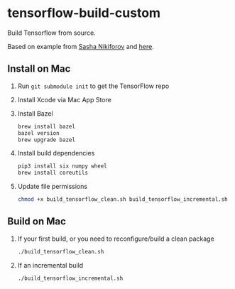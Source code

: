 # tensorflow-build-custom

Build Tensorflow from source.

Based on example from [Sasha Nikiforov](https://knowm.org/compiling-tensorflow-from-source-on-macos/) and [here](https://stackoverflow.com/questions/41293077/how-to-compile-tensorflow-with-sse4-2-and-avx-instructions).

## Install on Mac

1. Run `git submodule init` to get the TensorFlow repo
2. Install Xcode via Mac App Store
3. Install Bazel

   ```bash
   brew install bazel
   bazel version
   brew upgrade bazel
   ```

4. Install build dependencies

   ```bash
   pip3 install six numpy wheel
   brew install coreutils
   ```

5. Update file permissions

   ```bash
   chmod +x build_tensorflow_clean.sh build_tensorflow_incremental.sh cpu_flags.sh
   ```

## Build on Mac

1. If your first build, or you need to reconfigure/build a clean package

   ```bash
   ./build_tensorflow_clean.sh
   ```

2. If an incremental build

   ```bash
   ./build_tensorflow_incremental.sh
   ```
